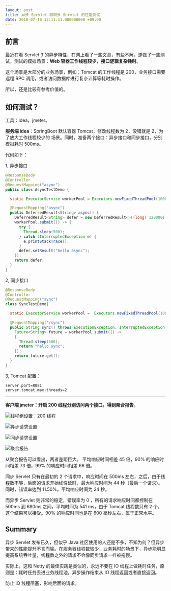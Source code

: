 ```yaml
---
layout: post
title: 异步 Servlet 和同步 Servlet 的性能测试
date: 2018-07-10 12:11:11.000000000 +09:00
---
```

## 前言

最近在看 Servlet 3 的异步特性，在网上看了一些文章，有些不解，遂做了一些测试，测试的模拟场景：**Web 容器工作线程较少，接口逻辑复杂耗时**。

这个场景是大部分的业务场景，例如：Tomcat 的工作线程是 200，业务接口需要远程 RPC 调用，或者访问数据库进行复杂计算等耗时操作。

所以，还是比较有参考价值的。



## 如何测试？

工具：idea，jmeter。

**服务端 idea**：SpringBoot 默认容器 Tomcat，修改线程数为 2，没错就是 2，为了放大工作线程较少的 场景。同时，准备两个接口：异步接口和同步接口，分别模拟耗时 500ms。

代码如下：

1, 异步接口
 
```java 
@ResponseBody
@Controller
@RequestMapping("async")
public class AsyncTestDemo {

  static ExecutorService workerPool = Executors.newFixedThreadPool(1000);

  @RequestMapping("async")
  public DeferredResult<String> async() {
    DeferredResult<String> defer = new DeferredResult<>((long) 120000);
    workerPool.submit(() -> {
      try {
        Thread.sleep(500);
      } catch (InterruptedException e) {
        e.printStackTrace();
      }
      defer.setResult("hello async");
    });
    return defer;
  }
}
```

2, 同步接口


```java
@ResponseBody
@Controller
@RequestMapping("sync")
class SyncTestDemo{

  static ExecutorService workerPool =  Executors.newFixedThreadPool(1000);

  @RequestMapping("/sync")
  public String sync() throws ExecutionException, InterruptedException {
    Future<String> future = workerPool.submit(() ->
    {
      Thread.sleep(500);
      return "hello sync";
    });
    return future.get();
  }
}
```


3, Tomcat 配置：


```properties
server.port=8081
server.tomcat.max-threads=2
```

****
**客户端 jmeter：开启 200 线程分别访问两个接口。得到聚合报告**。

![线程组设置：200 线程](https://upload-images.jianshu.io/upload_images/4236553-83078c3561d7f1fa.png?imageMogr2/auto-orient/strip%7CimageView2/2/w/1240)

![异步请求设置](https://upload-images.jianshu.io/upload_images/4236553-552f0a8aa1b8993e.png?imageMogr2/auto-orient/strip%7CimageView2/2/w/1240)

![同步请求设置](https://upload-images.jianshu.io/upload_images/4236553-74d935e1f7dd7adf.png?imageMogr2/auto-orient/strip%7CimageView2/2/w/1240)

![聚合报告](https://upload-images.jianshu.io/upload_images/4236553-7f072d720b200574.png?imageMogr2/auto-orient/strip%7CimageView2/2/w/1240)

从聚合报告可以看出，两者差距巨大。
平均响应时间相差 45 倍，90% 的响应时间相差 73 倍，99% 的响应时间相差 66 倍。

同步 Servlet 只有在最初的 2 个请求中，响应时间在 500ms 左右，之后，由于线程数不够，后面的请求开始线性延时，最大响应时间为 44 秒（最后一个请求）。同时，错误率达到 11.50%。平均响应时间为 24 秒。

而异步 Servlet 则非常的稳定，错误率为 0 ，所有的请求响应时间都控制在 500ms 到 680ms 之间，平均时间为 541 ms，由于 Tomcat 线程数只有 2 个，这个结果可以接受。90% 的响应时间也是在 600 毫秒左右，属于正常水平。

## Summary 

异步 Servlet 发布已久，但似乎 Java 社区使用的人还是不多，不知为何？但异步带来的性能提升不言而喻。在服务器线程数较少，业务耗时的场景下，异步能明显提高系统吞吐量，线程数之外的请求不会像同步请求一样被拖慢。

实际上，这和 Netty 的最佳实践是类似的，永远不要在 IO 线程上做耗时任务，原则是：耗时任务丢进业务线程池，异步操作结束从 IO 线程返回或者直接返回。

防止 IO 线程阻塞，影响后面的请求。




